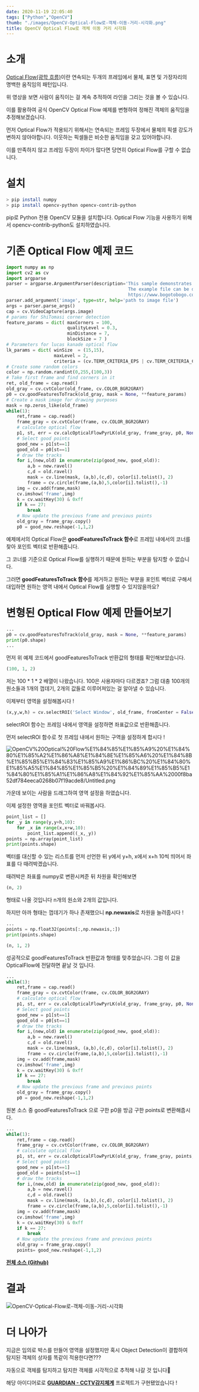 ```yaml
---
date: 2020-11-19 22:05:40
tags: ["Python","OpenCV"]
thumb: "./images/OpenCV-Optical-Flow로-객체-이동-거리-시각화.png"
title: OpenCV Optical Flow로 객체 이동 거리 시각화
---
```

# 소개

 [Optical Flow(광학 흐름)](https://en.wikipedia.org/wiki/Optical_flow)이란 연속되는 두개의 프레임에서 물체, 표면 및 가장자리의 명백한 움직임의 패턴입니다. 

 위 영상을 보면 사람이 움직이는 걸 계속 추적하여 라인을 그리는 것을 볼 수 있습니다.

이를 활용하여 공식 OpenCV Optical Flow 예제를 변형하여 정해진 객체의 움직임을 추정해보겠습니다.

 먼저 Optical Flow가 적용되기 위해서는 연속되는 프레임 두장에서 물체의 픽셀 강도가 변하지 않아야합니다. 이웃하는 픽셀들은 비슷한 움직임을 갖고 있어야합니다.

이를 만족하지 않고 프레임 두장이 차이가 많다면 당연히 Optical Flow를 구할 수 없습니다.

# 설치

```bash
> pip install numpy
> pip install opencv-python opencv-contrib-python
```

pip로 Python 전용 OpenCV 모듈을 설치합니다. Optical Flow 기능을 사용하기 위해서 opencv-contrib-python도 설치하였습니다.

# 기존 Optical Flow 예제 코드

```python
import numpy as np
import cv2 as cv
import argparse
parser = argparse.ArgumentParser(description='This sample demonstrates Lucas-Kanade Optical Flow calculation. \
                                              The example file can be downloaded from: \
                                              https://www.bogotobogo.com/python/OpenCV_Python/images/mean_shift_tracking/slow_traffic_small.mp4')
parser.add_argument('image', type=str, help='path to image file')
args = parser.parse_args()
cap = cv.VideoCapture(args.image)
# params for ShiTomasi corner detection
feature_params = dict( maxCorners = 100,
                       qualityLevel = 0.3,
                       minDistance = 7,
                       blockSize = 7 )
# Parameters for lucas kanade optical flow
lk_params = dict( winSize  = (15,15),
                  maxLevel = 2,
                  criteria = (cv.TERM_CRITERIA_EPS | cv.TERM_CRITERIA_COUNT, 10, 0.03))
# Create some random colors
color = np.random.randint(0,255,(100,3))
# Take first frame and find corners in it
ret, old_frame = cap.read()
old_gray = cv.cvtColor(old_frame, cv.COLOR_BGR2GRAY)
p0 = cv.goodFeaturesToTrack(old_gray, mask = None, **feature_params)
# Create a mask image for drawing purposes
mask = np.zeros_like(old_frame)
while(1):
    ret,frame = cap.read()
    frame_gray = cv.cvtColor(frame, cv.COLOR_BGR2GRAY)
    # calculate optical flow
    p1, st, err = cv.calcOpticalFlowPyrLK(old_gray, frame_gray, p0, None, **lk_params)
    # Select good points
    good_new = p1[st==1]
    good_old = p0[st==1]
    # draw the tracks
    for i,(new,old) in enumerate(zip(good_new, good_old)):
        a,b = new.ravel()
        c,d = old.ravel()
        mask = cv.line(mask, (a,b),(c,d), color[i].tolist(), 2)
        frame = cv.circle(frame,(a,b),5,color[i].tolist(),-1)
    img = cv.add(frame,mask)
    cv.imshow('frame',img)
    k = cv.waitKey(30) & 0xff
    if k == 27:
        break
    # Now update the previous frame and previous points
    old_gray = frame_gray.copy()
    p0 = good_new.reshape(-1,1,2)
```

예제에서의 Optical Flow은 **goodFeaturesToTrack 함수**로 프레임 내에서의 코너를 찾아 포인트 벡터로 반환해줍니다. 

그 코너를 기준으로 Optical Flow를 실행하기 때문에 원하는 부분을 탐지할 수 없습니다. 

그러면 **goodFeaturesToTrack 함수**를 제거하고 원하는 부분을 포인트 벡터로 구해서 대입하면 원하는 영역 내에서 Optical Flow를 실행할 수 있지않을까요?

# 변형된 Optical Flow 예제 만들어보기

```python
...
p0 = cv.goodFeaturesToTrack(old_gray, mask = None, **feature_params)
print(p0.shape)
...
```

  먼저 위 예제 코드에서 goodFeaturesToTrack 반환값의 형태를 확인해보았습니다.

```python
(100, 1, 2)
```

저는 100 * 1 * 2 배열이 나왔습니다. 100은 사용자마다 다르겠죠? 그럼 대충 100개의 원소들과 1개의 껍데기, 2개의 값들로 이루어져있는 걸 알아낼 수 있습니다.

 이제부터 영역을 설정해봅시다 !

```python
(x,y,w,h) = cv.selectROI('Select Window', old_frame, fromCenter = False, showCrosshair = True)
```

selectROI 함수는 프레임 내에서 영역을 설정하면 좌표값으로 반환해줍니다.

먼저 selectROI 함수로 첫 프레임 내에서 원하는 구역을 설정하게 합시다 !

![OpenCV%20Optical%20Flow%E1%84%85%E1%85%A9%20%E1%84%80%E1%85%A2%E1%86%A8%E1%84%8E%E1%85%A6%20%E1%84%8B%E1%85%B5%E1%84%83%E1%85%A9%E1%86%BC%20%E1%84%80%E1%85%A5%E1%84%85%E1%85%B5%20%E1%84%89%E1%85%B5%E1%84%80%E1%85%A1%E1%86%A8%E1%84%92%E1%85%AA%2000f8ba52df784eeca0268b07f19acde8/Untitled.png](OpenCV%20Optical%20Flow%E1%84%85%E1%85%A9%20%E1%84%80%E1%85%A2%E1%86%A8%E1%84%8E%E1%85%A6%20%E1%84%8B%E1%85%B5%E1%84%83%E1%85%A9%E1%86%BC%20%E1%84%80%E1%85%A5%E1%84%85%E1%85%B5%20%E1%84%89%E1%85%B5%E1%84%80%E1%85%A1%E1%86%A8%E1%84%92%E1%85%AA%2000f8ba52df784eeca0268b07f19acde8/Untitled.png)

가운데 보이는 사람을 드래그하여 영역 설정을 하였습니다.

이제 설정한 영역을 포인트 벡터로 바꿔봅시다.

```python
point_list = []
for _y in range(y,y+h,10):
    for _x in range(x,x+w,10):
        point_list.append((_x,_y))
points = np.array(point_list)
print(points.shape)
```

 벡터를 대신할 수 있는 리스트를 먼저 선언한 뒤 y에서 y+h, x에서 x+h 10씩 띄어서 좌표를 다 때려박겠습니다. 

때려박은 좌표를 numpy로 변환시켜준 뒤 차원을 확인해보면

```python
(n, 2)
```

형태로 나올 것입니다 n개의 원소와 2개의 값입니다. 

하지만 아까 형태는 껍데기가 하나 존재했으니 **np.newaxis**로 차원을 늘려줍시다 !

```python
...
points = np.float32(points[:,np.newaxis,:])
print(points.shape)
```

```python
(n, 1, 2)
```

 성공적으로 goodFeaturesToTrack 반환값과 형태를 맞추었습니다. 그럼 이 값을 OpticalFlow에 전달하면 끝날 것 입니다.

```python
...
while(1):
    ret,frame = cap.read()
    frame_gray = cv.cvtColor(frame, cv.COLOR_BGR2GRAY)
    # calculate optical flow
    p1, st, err = cv.calcOpticalFlowPyrLK(old_gray, frame_gray, p0, None, **lk_params)
    # Select good points
    good_new = p1[st==1]
    good_old = p0[st==1]
    # draw the tracks
    for i,(new,old) in enumerate(zip(good_new, good_old)):
        a,b = new.ravel()
        c,d = old.ravel()
        mask = cv.line(mask, (a,b),(c,d), color[i].tolist(), 2)
        frame = cv.circle(frame,(a,b),5,color[i].tolist(),-1)
    img = cv.add(frame,mask)
    cv.imshow('frame',img)
    k = cv.waitKey(30) & 0xff
    if k == 27:
        break
    # Now update the previous frame and previous points
    old_gray = frame_gray.copy()
    p0 = good_new.reshape(-1,1,2)
```

원본 소스 중 goodFeaturesToTrack 으로 구한 p0을 방금 구한 points로 변환해줍시다.

```python
...
while(1):
    ret,frame = cap.read()
    frame_gray = cv.cvtColor(frame, cv.COLOR_BGR2GRAY)
    # calculate optical flow
    p1, st, err = cv.calcOpticalFlowPyrLK(old_gray, frame_gray, points, None, **lk_params)
    # Select good points
    good_new = p1[st==1]
    good_old = points[st==1]
    # draw the tracks
    for i,(new,old) in enumerate(zip(good_new, good_old)):
        a,b = new.ravel()
        c,d = old.ravel()
        mask = cv.line(mask, (a,b),(c,d), color[i].tolist(), 2)
        frame = cv.circle(frame,(a,b),5,color[i].tolist(),-1)
    img = cv.add(frame,mask)
    cv.imshow('frame',img)
    k = cv.waitKey(30) & 0xff
    if k == 27:
        break
    # Now update the previous frame and previous points
    old_gray = frame_gray.copy()
    points= good_new.reshape(-1,1,2)
```

**[전체 소스 (Github)](https://github.com/gron1gh1/opencv-motion-track-liner.git)**

# 결과
![OpenCV-Optical-Flow로-객체-이동-거리-시각화](https://user-images.githubusercontent.com/41789633/99670783-69a78c00-2ab4-11eb-9f0d-8c4253de5213.gif)

# 더 나아가

 지금은 임의로 박스를 만들어 영역을 설정했지만 혹시 Object Detection이 결합하여 탐지된 객체의 상자를 똑같이 적용한다면???

 자동으로 객체를 탐지하고 탐지한 객체를 시각적으로 추적해 나갈 것 입니다🤞

 해당 아이디어로로 **[GUARDIAN - CCTV감지체계](https://develment.blog/2020-%EA%B5%AD%EB%B0%A9%EC%98%A4%ED%94%88%EC%86%8C%EC%8A%A4%EC%95%84%EC%B9%B4%EB%8D%B0%EB%AF%B8-%ED%95%B4%EC%BB%A4%ED%86%A4---guardian-%EA%B0%9C%EB%B0%9C-%ED%9B%84%EA%B8%B0-%E2%9C%94/)** 프로젝트가 구현됐었습니다 !